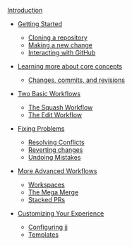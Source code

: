 [Introduction](introduction.md)

- [Getting Started](getting-started/index.md)
    - [Cloning a repository](getting-started/cloning-a-repository.md)
    - [Making a new change](getting-started/making-a-new-change.md)
    - [Interacting with GitHub](getting-started/interacting-with-github.md)

- [Learning more about core concepts](core-concepts/index.md)
    - [Changes, commits, and revisions](core-concepts/changes-commits-and-revisions.md)

- [Two Basic Workflows]()
    - [The Squash Workflow](two-basic-workflows/the-squash-workflow.md)
    - [The Edit Workflow]()

- [Fixing Problems]()
    - [Resolving Conflicts]()
    - [Reverting changes]()
    - [Undoing Mistakes]()

- [More Advanced Workflows]()
    - [Workspaces]()
    - [The Mega Merge]()
    - [Stacked PRs]()

- [Customizing Your Experience]()
    - [Configuring jj]()
    - [Templates]()